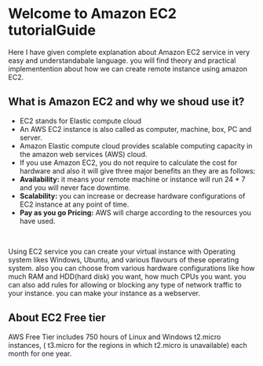 
# Welcome to Amazon EC2 tutorialGuide
Here I have given complete explanation about Amazon EC2 service in very easy and understandabale language. 
you will find theory and practical implementention about how we can create remote instance using amazon EC2.


## What is Amazon EC2 and why we shoud use it?

<ul>
  <li>EC2 stands for Elastic compute cloud
  <li>An AWS EC2 instance is also called as computer, machine, box, PC and server.
  <li>Amazon Elastic compute cloud provides scalable computing capacity in the amazon web services (AWS) cloud. 
  <li>If you use Amazon EC2, you do not require to calculate the cost for hardware and also it will give three major benefits an they are as follows:
  
  <li> <b>Availability:</b> it means your remote machine or instance will run 24 * 7 and you will never face downtime.
  <li> <b>Scalability:</b> you can increase or decrease hardware configurations of EC2 instance at any point of time.
  <li> <b>Pay as you go Pricing:</b> AWS will charge according to the resources you have used.
</ul><br>

Using EC2 service you can create your virtual instance with Operating system likes Windows, Ubuntu, and various flavours of these operating system. also you can choose from various hardware configurations like how much RAM and HDD(hard disk) you want, how much CPUs you want. you can also add rules for allowing or blocking any type of network traffic to your instance. you can make your instance as a webserver. 

## About EC2 Free tier
AWS Free Tier includes 750 hours of Linux and Windows t2.micro instances, ( t3.micro for the regions in which t2.micro is unavailable) each month for one year. 
